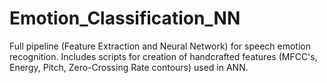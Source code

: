 # Emotion_Classification_NN
Full pipeline (Feature Extraction and Neural Network) for speech emotion recognition. Includes scripts for creation of handcrafted features (MFCC's,
Energy, Pitch, Zero-Crossing Rate contours) used in ANN.

